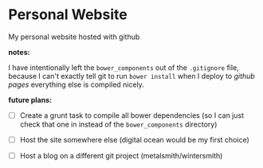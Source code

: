 # Personal Website

My personal website hosted with github

**notes:**

I have intentionally left the `bower_components` out of the `.gitignore`
file, because I can't exactly tell git to run `bower install` when I
deploy to *github pages* everything else is compiled nicely.

**future plans:**

- [ ] Create a grunt task to compile all bower dependencies (so I can
    just check that one in instead of the `bower_components` directory)
- [ ] Host the site somewhere else (digital ocean would be my first choice)
- [ ] Host a blog on a different git project (metalsmith/wintersmith)

